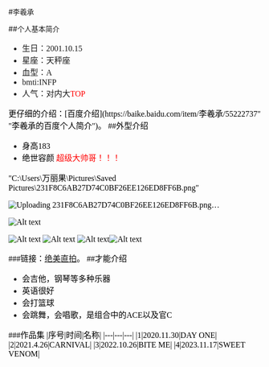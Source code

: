 
#李羲承

##个人基本简介

<font size=3 face="宋体">

- 生日：2001.10.15
- 星座：天秤座
- 血型：A
- bmti:INFP
- 人气：对内大<font size=3 color=red face="宋体">TOP
<font size=3 color=black face="宋体">
  更仔细的介绍：[百度介绍](https://baike.baidu.com/item/李羲承/55222737" "李羲承的百度个人简介")。

<font size=3 face="黑体">
##外型介绍

<font size=3 face="宋体">  


- 身高183 
- 绝世容颜<font size=3 color=red face="宋体"> 超级大帅哥！！！<font size=3 color=black face="宋体">



"C:\Users\万丽果\Pictures\Saved Pictures\231F8C6AB27D74C0BF26EE126ED8FF6B.png"


  ![Uploading 231F8C6AB27D74C0BF26EE126ED8FF6B.png…]()


  
 ![Alt text](231F8C6AB27D74C0BF26EE126ED8FF6B.png)

![Alt text](2D16360F1A126BCD1380BAD1D661E21C.png)
![Alt text](D9D136F619D4FB0F221DBFEC92FA2533.png)
![Alt text](QQ%E5%9B%BE%E7%89%8720231125232524.gif)![Alt text](QQ%E5%9B%BE%E7%89%8720231125233324.gif)


###链接：[绝美直拍](https://www.bilibili.com/video/BV1tu411Z7sz/ "跳舞视频")。
<font size=3 face="黑体">
##才能介绍

<font size=3 face="宋体">

- 会吉他，钢琴等多种乐器
- 英语很好
- 会打篮球
- 会跳舞，会唱歌，是组合中的ACE以及官C


###作品集
|序号|时间|名称|
|---|---|---|
|1|2020.11.30|DAY ONE|
|2|2021.4.26|CARNIVAL|
|3|2022.10.26|BITE ME|
|4|2023.11.17|SWEET VENOM|






